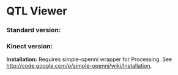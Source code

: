 # QTL Viewer
### Standard version:
### Kinect version:
**Installation:**
Requires simple-openni wrapper for Processing. See <http://code.google.com/p/simple-openni/wiki/Installation>.

